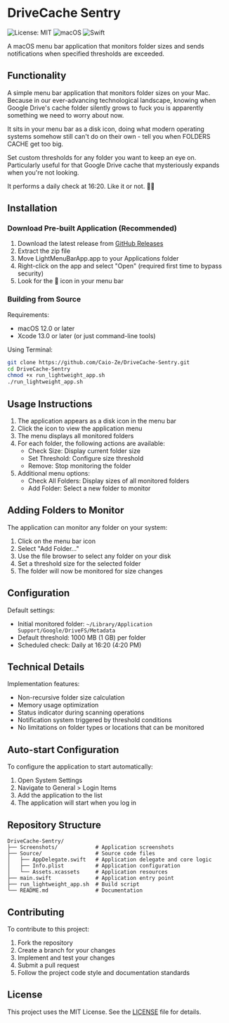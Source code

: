 # DriveCache Sentry

![License: MIT](https://img.shields.io/badge/License-MIT-green.svg)
![macOS](https://img.shields.io/badge/macOS-12.0%2B-blue)
![Swift](https://img.shields.io/badge/Swift-5.0-orange)

A macOS menu bar application that monitors folder sizes and sends notifications when specified thresholds are exceeded.

## Functionality

A simple menu bar application that monitors folder sizes on your Mac. Because in our ever-advancing technological landscape, knowing when Google Drive's cache folder silently grows to fuck you is apparently something we need to worry about now.

It sits in your menu bar as a disk icon, doing what modern operating systems somehow still can't do on their own - tell you when FOLDERS CACHE get too big.

Set custom thresholds for any folder you want to keep an eye on. Particularly useful for that Google Drive cache that mysteriously expands when you're not looking.

It performs a daily check at 16:20. Like it or not. 🏳️‍🌈

## Installation

### Download Pre-built Application (Recommended)

1. Download the latest release from [GitHub Releases](https://github.com/Caio-Ze/DriveCache-Sentry/releases/latest)
2. Extract the zip file
3. Move LightMenuBarApp.app to your Applications folder
4. Right-click on the app and select "Open" (required first time to bypass security)
5. Look for the 💾 icon in your menu bar

### Building from Source

Requirements:
- macOS 12.0 or later
- Xcode 13.0 or later (or just command-line tools)

Using Terminal:
```bash
git clone https://github.com/Caio-Ze/DriveCache-Sentry.git
cd DriveCache-Sentry
chmod +x run_lightweight_app.sh
./run_lightweight_app.sh
```

## Usage Instructions

1. The application appears as a disk icon in the menu bar
2. Click the icon to view the application menu
3. The menu displays all monitored folders
4. For each folder, the following actions are available:
   - Check Size: Display current folder size
   - Set Threshold: Configure size threshold
   - Remove: Stop monitoring the folder
5. Additional menu options:
   - Check All Folders: Display sizes of all monitored folders
   - Add Folder: Select a new folder to monitor
   
## Adding Folders to Monitor

The application can monitor any folder on your system:
1. Click on the menu bar icon
2. Select "Add Folder..."
3. Use the file browser to select any folder on your disk
4. Set a threshold size for the selected folder
5. The folder will now be monitored for size changes

## Configuration

Default settings:
- Initial monitored folder: `~/Library/Application Support/Google/DriveFS/Metadata`
- Default threshold: 1000 MB (1 GB) per folder
- Scheduled check: Daily at 16:20 (4:20 PM)

## Technical Details

Implementation features:
- Non-recursive folder size calculation
- Memory usage optimization
- Status indicator during scanning operations
- Notification system triggered by threshold conditions
- No limitations on folder types or locations that can be monitored

## Auto-start Configuration

To configure the application to start automatically:

1. Open System Settings
2. Navigate to General > Login Items
3. Add the application to the list
4. The application will start when you log in

## Repository Structure

```
DriveCache-Sentry/
├── Screenshots/            # Application screenshots
├── Source/                 # Source code files
│   ├── AppDelegate.swift   # Application delegate and core logic
│   ├── Info.plist          # Application configuration
│   └── Assets.xcassets     # Application resources
├── main.swift              # Application entry point
├── run_lightweight_app.sh  # Build script
└── README.md               # Documentation
```

## Contributing

To contribute to this project:

1. Fork the repository
2. Create a branch for your changes
3. Implement and test your changes
4. Submit a pull request
5. Follow the project code style and documentation standards

## License

This project uses the MIT License. See the [LICENSE](LICENSE) file for details. 